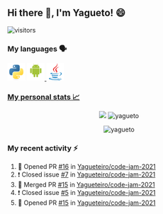 ## Hi there 👋, I'm Yagueto! 😄

<!--
**Yagueteiro/yagueteiro** is a ✨ _special_ ✨ repository because its `README.md` (this file) appears on your GitHub profile.

Here are some ideas to get you started:

- 🔭 I’m currently working on ...
- 🌱 I’m currently learning ...
- 👯 I’m looking to collaborate on ...
- 🤔 I’m looking for help with ...
- 💬 Ask me about ...
- 📫 How to reach me: ...
- 😄 Pronouns: ...
- ⚡ Fun fact: ...
-->

![visitors](https://visitor-badge-reloaded.herokuapp.com/badge?page_id=yagueto'sREADME&style=for-the-badge)

### My languages 🗣️

<p align="left"> <img src="https://raw.githubusercontent.com/devicons/devicon/master/icons/python/python-original.svg" alt="python" width="40" height="40"/> </a> <a href="https://developer.android.com" target="_blank"> <img src="https://raw.githubusercontent.com/devicons/devicon/master/icons/android/android-original-wordmark.svg" alt="android" width="40" height="40"/> </a> <a href="https://www.java.com" target="_blank"> <img src="https://raw.githubusercontent.com/devicons/devicon/master/icons/java/java-original.svg" alt="java" width="40" height="40"/> </a> <a href="https://www.linux.org/" target="_blank"> </a> <a href="https://www.python.org" target="_blank"> </p>

### My personal stats 📈
<div align="center"> 
  <a>
    <img src=https://github-readme-stats.vercel.app/api?username=yagueto&count_private=true&show_icons=true width=50%></img>
  </a>
  <img src="https://github-readme-streak-stats.herokuapp.com/?user=yagueto" alt="yagueto" width=49% />
</div>
<p align="center">
    <img src="https://github-profile-trophy.vercel.app/?username=yagueto&no-bg=true" alt="yagueto" />
</p>


### My recent activity ⚡

  <!--START_SECTION:activity-->
1. 💪 Opened PR [#16](https://github.com/Yagueteiro/code-jam-2021/pull/16) in [Yagueteiro/code-jam-2021](https://github.com/Yagueteiro/code-jam-2021)
2. ❗️ Closed issue [#7](https://github.com/Yagueteiro/code-jam-2021/issues/7) in [Yagueteiro/code-jam-2021](https://github.com/Yagueteiro/code-jam-2021)
3. 🎉 Merged PR [#15](https://github.com/Yagueteiro/code-jam-2021/pull/15) in [Yagueteiro/code-jam-2021](https://github.com/Yagueteiro/code-jam-2021)
4. ❗️ Closed issue [#5](https://github.com/Yagueteiro/code-jam-2021/issues/5) in [Yagueteiro/code-jam-2021](https://github.com/Yagueteiro/code-jam-2021)
5. 💪 Opened PR [#15](https://github.com/Yagueteiro/code-jam-2021/pull/15) in [Yagueteiro/code-jam-2021](https://github.com/Yagueteiro/code-jam-2021)
  <!--END_SECTION:activity-->


